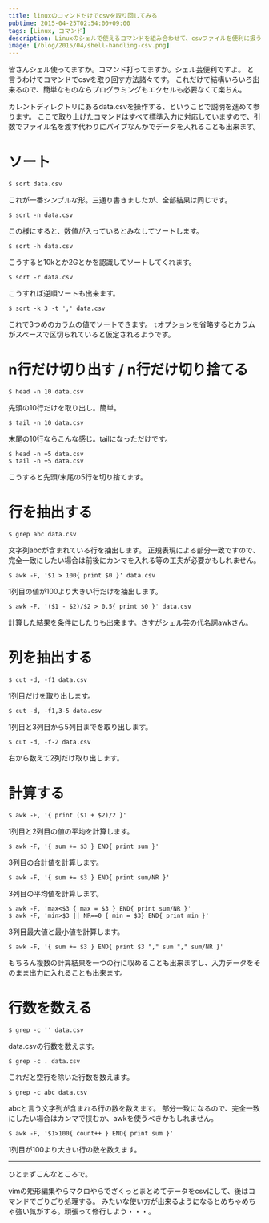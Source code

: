 ```yaml
---
title: linuxのコマンドだけでcsvを取り回してみる
pubtime: 2015-04-25T02:54:00+09:00
tags: [Linux, コマンド]
description: Linuxのシェルで使えるコマンドを組み合わせて、csvファイルを便利に扱う方法の解説です。殆んど不自由なく色々なことが出来ます。
image: [/blog/2015/04/shell-handling-csv.png]
---
```


皆さんシェル使ってますか。コマンド打ってますか。シェル芸便利ですよ。
と言うわけでコマンドでcsvを取り回す方法諸々です。
これだけで結構いろいろ出来るので、簡単なものならプログラミングもエクセルも必要なくて楽ちん。

カレントディレクトリにあるdata.csvを操作する、ということで説明を進めて参ります。
ここで取り上げたコマンドはすべて標準入力に対応していますので、引数でファイル名を渡す代わりにパイプなんかでデータを入れることも出来ます。

# ソート
``` shell
$ sort data.csv
```
これが一番シンプルな形。三通り書きましたが、全部結果は同じです。

``` shell
$ sort -n data.csv
```
この様にすると、数値が入っているとみなしてソートします。

``` shell
$ sort -h data.csv
```
こうすると10kとか2Gとかを認識してソートしてくれます。

``` shell
$ sort -r data.csv
```
こうすれば逆順ソートも出来ます。

``` shell
$ sort -k 3 -t ',' data.csv
```
これで3つめのカラムの値でソートできます。
`t`オプションを省略するとカラムがスペースで区切られていると仮定されるようです。

# n行だけ切り出す / n行だけ切り捨てる
``` shell
$ head -n 10 data.csv
```
先頭の10行だけを取り出し。簡単。

``` shell
$ tail -n 10 data.csv
```
末尾の10行ならこんな感じ。tailになっただけです。

``` shell
$ head -n +5 data.csv
$ tail -n +5 data.csv
```
こうすると先頭/末尾の5行を切り捨てます。

# 行を抽出する
``` shell
$ grep abc data.csv
```
文字列abcが含まれている行を抽出します。
正規表現による部分一致ですので、完全一致にしたい場合は前後にカンマを入れる等の工夫が必要かもしれません。

``` shell
$ awk -F, '$1 > 100{ print $0 }' data.csv
```
1列目の値が100より大きい行だけを抽出します。

``` shell
$ awk -F, '($1 - $2)/$2 > 0.5{ print $0 }' data.csv
```
計算した結果を条件にしたりも出来ます。さすがシェル芸の代名詞awkさん。

# 列を抽出する
``` shell
$ cut -d, -f1 data.csv
```
1列目だけを取り出します。

``` shell
$ cut -d, -f1,3-5 data.csv
```
1列目と3列目から5列目までを取り出します。

``` shell
$ cut -d, -f-2 data.csv
```
右から数えて2列だけ取り出します。

# 計算する
``` shell
$ awk -F, '{ print ($1 + $2)/2 }'
```
1列目と2列目の値の平均を計算します。

``` shell
$ awk -F, '{ sum += $3 } END{ print sum }'
```
3列目の合計値を計算します。

``` shell
$ awk -F, '{ sum += $3 } END{ print sum/NR }'
```
3列目の平均値を計算します。

``` shell
$ awk -F, 'max<$3 { max = $3 } END{ print sum/NR }'
$ awk -F, 'min>$3 || NR==0 { min = $3} END{ print min }'
```
3列目最大値と最小値を計算します。

``` shell
$ awk -F, '{ sum += $3 } END{ print $3 "," sum "," sum/NR }'
```
もちろん複数の計算結果を一つの行に収めることも出来ますし、入力データをそのまま出力に入れることも出来ます。

# 行数を数える
``` shell
$ grep -c '' data.csv
```
data.csvの行数を数えます。

``` shell
$ grep -c . data.csv
```
これだと空行を除いた行数を数えます。

``` shell
$ grep -c abc data.csv
```
abcと言う文字列が含まれる行の数を数えます。
部分一致になるので、完全一致にしたい場合はカンマで挟むか、awkを使うべきかもしれません。

``` shell
$ awk -F, '$1>100{ count++ } END{ print sum }'
```
1列目が100より大きい行の数を数えます。

---

ひとまずこんなところで。

vimの矩形編集やらマクロやらでざくっとまとめてデータをcsvにして、後はコマンドでごりごり処理する。
みたいな使い方が出来るようになるとめちゃめちゃ強い気がする。頑張って修行しよう・・・。
